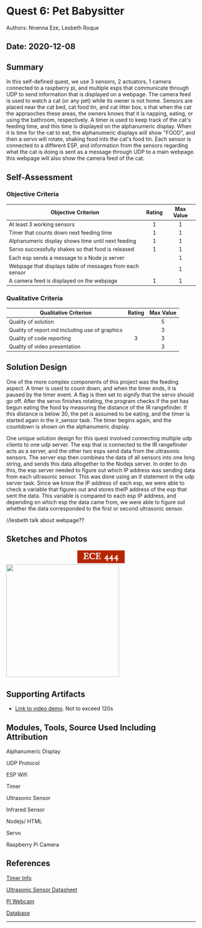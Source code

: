 # Quest 6: Pet Babysitter
Authors: Nnenna Eze, Lesbeth Roque

Date: 2020-12-08
-----

## Summary
In this self-defined quest, we use 3 sensors, 2 actuators, 1 camera connected to a raspberry pi, and multiple esps that communicate through UDP to send information that is displayed on a webpage. The camera feed is used to watch a cat (or any pet) while its owner is not home. Sensors are placed near the cat bed, cat food tin, and cat litter box, s that when the cat the appraoches these areas, the owners knows that it is napping, eating, or using the bathroom, respectively. A timer is used to keep track of the cat's feeding time, and this time is displayed on the alphanumeric display. When it is time for the cat to eat, the alphanumeric displays will show "FOOD", and then a servo will rotate, shaking food into the cat's food tin. Each sensor is connected to a different ESP, and information from the sensors regarding what the cat is doing is sent as a message through UDP to a main webpage. this webpage will also show the camera feed of the cat.

## Self-Assessment

### Objective Criteria

| Objective Criterion | Rating | Max Value  | 
|---------------------------------------------|:-----------:|:---------:|
| At least 3 working sensors | 1 |  1     | 
| Timer that counts down next feeding time | 1 |  1     | 
| Alphanumeric display shows time until next feeding | 1 |  1     | 
| Servo successfully shakes so that food is released | 1 |  1     | 
| Each esp sends a message to a Node js server |  |  1     | 
| Webpage that displays table of messages from each sensor |  |  1     | 
| A camera feed is displayed on the webpage | 1 |  1    | 



### Qualitative Criteria

| Qualitative Criterion | Rating | Max Value  | 
|---------------------------------------------|:-----------:|:---------:|
| Quality of solution |  |  5     | 
| Quality of report.md including use of graphics |  |  3     | 
| Quality of code reporting | 3 |  3     | 
| Quality of video presentation |  |  3     | 


## Solution Design
One of the more complex components of this project was the feeding aspect. A timer is used to count down, and when the timer ends, it is paused by the timer event. A flag is then set to signify that the servo should go off. After the servo finishes rotating, the program checks if the pet has begun eating the food by measuring the distance of the IR rangefinder. If this distance is below 30, the pet is assumed to be eating, and the timer is started again in the ir_sensor task. The timer begins again, and the countdown is shown on the alphanumeric display. 

One unique solution design for this quest involved connecting multiple udp clients to one udp server. The esp that is connected to the IR rangefinder acts as a server, and the other two esps send data from the ultrasonic sensors. The server esp then combines the data of all sensors into one long string, and sends this data altogether to the Nodejs server. In order to do this, the esp server needed to figure out which IP address was sending data from each ultrasonic sensor. This was done using an if statement in the udp server task. Since we know the IP address of each esp, we were able to check a variable that figures out and stores theIP address of the esp that sent the data. This variable is compared to each esp IP address, and depending on which esp the data came from, we were able to figure out whether the data corresponded to the first or second ultrasonic sensor. 

//lesbeth talk about webpage??


## Sketches and Photos
<center><img src="./images/ece444.png" width="25%" /></center>  
<center> </center>

<img src = "https://user-images.githubusercontent.com/44929220/101855012-b967f900-3b30-11eb-910f-bb037efdfddb.png" height="300" width="300">



## Supporting Artifacts
- [Link to video demo](). Not to exceed 120s


## Modules, Tools, Source Used Including Attribution
Alphanumeric Display

UDP Protocol

ESP Wifi

Timer

Ultrasonic Sensor

Infrared Sensor

Nodejs/ HTML

Servo

Raspberry Pi Camera

## References
[Timer Info](https://docs.espressif.com/projects/esp-idf/en/latest/esp32/api-reference/peripherals/timer.html#_CPPv411timer_start13timer_group_t11timer_idx_t)

[Ultrasonic Sensor Datasheet](https://esp32.com/viewtopic.php?t=5787)

[Pi Webcam](https://pimylifeup.com/raspberry-pi-webcam-server/)

[Database](http://whizzer.bu.edu/briefs/design-patterns/dp-db)

-----

